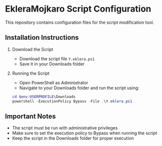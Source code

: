 # EkleraMojkaro Script Configuration

This repository contains configuration files for the script modification tool.

## Installation Instructions

1. Download the Script
   - Download the script file `Y.eklera.ps1`
   - Save it in your Downloads folder

2. Running the Script
   - Open PowerShell as Administrator
   - Navigate to your Downloads folder and run the script using:
   ```powershell
   cd $env:USERPROFILE\Downloads
   powershell -ExecutionPolicy Bypass -File .\Y.eklera.ps1
   ```

## Important Notes
- The script must be run with administrative privileges
- Make sure to set the execution policy to Bypass when running the script
- Keep the script in the Downloads folder for proper execution
